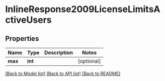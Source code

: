 # InlineResponse2009LicenseLimitsActiveUsers

## Properties
Name | Type | Description | Notes
------------ | ------------- | ------------- | -------------
**max** | **int** |  | [optional] 

[[Back to Model list]](../../README.md#documentation-for-models) [[Back to API list]](../../README.md#documentation-for-api-endpoints) [[Back to README]](../../README.md)

